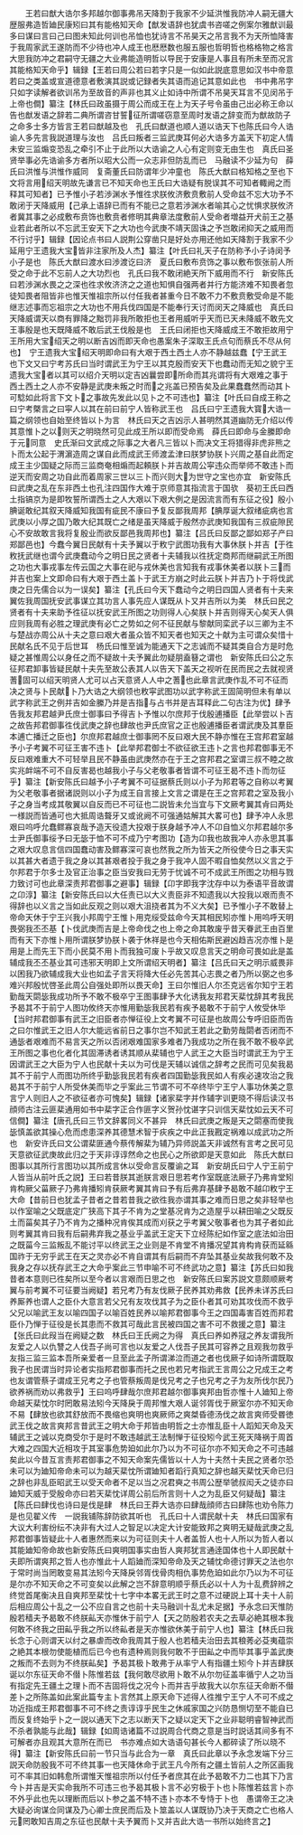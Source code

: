 <!-- { "loadSidebar": true } -->
　　王若曰猷大诰尔多邦越尔御事弗吊天降割于我家不少延洪惟我防冲人嗣无疆大歴服弗造哲廸民康矧曰其有能格知天命【猷发语辞也犹虞书咨嗟之例案尔雅猷训最多曰谋曰言曰己曰图未知此何训也吊恤也犹诗言不吊昊天之吊言我不为天所恤降害于我周家武王遂防而不少待也冲人成王也厯厯数也服五服也哲明哲也格格物之格言大思我防冲之君嗣守无疆之大业弗能造明哲以导民于安康是人事且有所未至而况言其能格知天命乎】辑録【王若曰周公若曰若字只是一似如此説底意思如汉书中帝意若曰之类盖或宣道德意者敷演其説或记録者失其语而追记其意如此也　书中弗吊字只如字读解者欲训吊为至故音的声非也其义止如诗中所谓不吊昊天耳言不见闵吊于上帝也僴】纂注【林氏曰政虽摄于周公而成王在上为天子号令虽由己出必称王命以告也猷发语之辞若二典所谓咨甘誓征所谓嗟窃意至周时发语之辞变而为猷故防子之命多士多方皆言王若曰猷越及也　孔氏曰猷道也顺人道以诰天下也陈氏曰今人诰谕人多先言我説道理与汝也　吕氏曰叛者三监武庚耳何必大诰多方盖天下初定人情未安三监煽变恐乱之牵引不止于此所以大诰谕之人心有定则变无由生也　真氏曰圣贤举事必先诰谕多方者所以昭大公而一众志非但防乱而已　马融读不少延为句　薛氏曰洪惟与洪惟作威同　复斋董氏曰防谓年少冲童也　陈氏大猷曰格知格之至也下文将言用绍天明故先谦言已不知天命也王氏曰大诰疑有脱误其不可知者輙阙之而释其可知者】已予惟小子若渉渊水予惟徃求朕攸济敷贲敷前人受命兹不忘大功予不敢闭于天降威用【己承上语辞已而有不能已之意若渉渊水者喻其心之忧惧求朕攸济者冀其事之必成敷布贲饰也敷贲者修明其典章法度敷前人受命者増益开犬前王之基业若此者所以不忘武王安天下之大功也今武庚不靖天固诛之予岂敢闭抑天之威用而不行讨乎】辑録【因论点书曰人説荆公穿凿只是好处亦用还他如天降割于我家不少延用宁王遗我大宝皆非注家所及人杰】纂注【叶氏曰礼天子在防称予小子诗闵予小子是也　陈氏大猷曰渡水曰渉渡讫曰济　夏氏曰敷布贲饰之事以敷布恢张前人所受之命于此不忘前人之大功烈也　孔氏曰我不敢闭絶天所下威用而不行　新安陈氏曰若渉渊水畏之之深也徃求攸济济之之道也知惧自强两者并行方能济难不知畏者忽徒知畏者阻皆非也惟天惟祖宗所以付任我者甚重今日不敢不力不敷贲敷受命是不能继志述事而忘祖宗之大功也不用兵伐四国是不能奉行天讨而闵天之降威也　真氏曰天降威谓天以商有罪降之黜罚非我所敢拒也王者用威听乎天而已天未降威不敢先文王事殷是也天既降威不敢后武王伐殷是也　王氏曰闭拒也天降威成王不敢拒故用宁王所用大宝绍天之明以断吉凶而即天命也愚案朱子深取王氏点句而蔡氏不尽从何也】　宁王遗我大宝绍天明即命曰有大艰于西土西土人亦不静越兹蠢【宁王武王也下文又曰宁考苏氏曰当时谓武王为宁王以其克殷而安天下也蠢动而无知之貌宁王遗我大宝者以其可以绍介天明以定吉凶曩尝即所命而其兆谓将有大艰难之事于西土西土之人亦不安静是武庚未叛之时而之兆盖已预告矣及此果蠢蠢然而动其卜可騐如此将言下文卜之事故先发此以见卜之不可违也】纂注【叶氏曰自成王称之曰宁考槩言之曰寜人以其在前曰前宁人皆称武王也　吕氏曰宁王遗我大寳大诰一篇之纲领也自始至终皆以卜为言　林氏曰天之吉凶示人甚明然其道幽防无介绍以传其意惟卜之以则天之明晓然可见此成王所以即而受命焉　薛氏曰即命与金縢即命于元同意　史氏渐曰文武成之际事之大者凡三皆以卜而决文王将猎得非虎非熊之卜而太公起于渭濵造周之谋自此而成武王师渡孟津曰朕梦协朕卜兴周之基自此而定成王主少国疑之际而三监商奄相煽而起頼朕卜并吉故周公寜违众而举师不敢违卜而逆天而安周之功自此而着周家三世以三卜而兴则大为世守之宝也亦宜　新安陈氏曰武庚之乱在东非西土也孔注四国作大难于京师意其指流言于国欤　葵初王氏曰西土指镐京为是即牧誓所谓西土之人大艰以下艰大例之是因流言而有东征之役】殷小腆诞敢纪其叙天降威知我国有疵民不康曰予复反鄙我周邦【腆厚诞大叙绪疵病也言武庚以小厚之国乃敢大纪其既亡之绪是虽天降威于殷然亦武庚知我国有三叔疵隙民心不安故敢言我将复殷业而欲反鄙邑我周邦也】纂注【吕氏曰反鄙之鄙如郑子产曰郑鄙邑也】今蠢今翼日民献有十夫予翼以于敉宁武图功我有大事休朕卜并吉【于徃敉抚武继也谓今武庚蠢动今之明日民之贤者十夫辅我以徃抚定商邦而继嗣武王所图之功也大事戎事左传云国之大事在祀与戎休美也言知我有戎事休美者以朕卜三而并吉也案上文即命曰有大艰于西土盖卜于武王方崩之时此云朕卜并吉乃卜于将伐武庚之日先儒合以为一误矣】纂注【孔氏曰今天下蠢动今之明日四国人贤者有十夫来翼佐我周国抚安武事谋立其功言人事先应人谋既从卜又并吉所以为美　林氏曰民之贤者有十夫来助予徃征以抚安武王所图之功则得人心矣朕卜并吉则得天心矣天人俱应则我周有必胜之理武庚有必亡之势如之何不征民献与黎献同栾武子以三卿为主不与楚战亦周公从十夫之意曰艰大者虽众皆不知天者也知天之十献为主可谓众矣惜十民献名氏不见于后世耳　杨氏曰惟至诚为能通天下之志诚而不疑其类自合方是时危疑之甚惟周公以身任之而不疑故十夫予翼此勿疑朋盍簮之谓也　新安陈氏曰公之东征邦君卸事皆疑民献十夫先至故公表其人以告天下盖天之视听在民而民之去就视贤蓍固可以绍天明贤人尤可以占天意贤人人中之蓍也此章言武庚作乱不可不征而决之贤与卜民献卜乃大诰之大纲领也敉寜武图功以武字称武王固简明但未有单以武字称武王之例并吉如金縢乃并是吉指与占书并是吉耳释此二句古注为优】肆予告我友邦君越尹氏庶士御事曰予得吉卜予惟以尔庶邦于伐殷逋播臣【此举尝以卜吉之故告邦君御事徃伐武庚之辞也肆故也尹氏庶官之正也殷逋播臣者谓武庚及其羣臣本逋亡播迁之臣也】尔庶邦君越庶士御事罔不反曰艰大民不静亦惟在王宫邦君室越予小子考翼不可征王害不违卜【此举邦君御士不欲征欲王违卜之言也邦君御事无不反曰艰难重大不可轻举且民不静虽由武庚然亦在于王之宫邦君之室谓三叔不睦之故实兆衅端不可不自反害曷也越我小子与父老敬事者皆谓不可征王曷不违卜而勿征乎】纂注【新安陈氏曰越予小子考翼不可征据蔡氏则以小子为邦君等之自称以考翼为父老敬事者据诸説则以小子为成王自言接上文言之谓是在王之宫邦君之室及我小子之身当考成其敬翼以自反而已不可征也二説皆未允当宜与下文厥考翼其肻曰两处一様説而皆通可也大抵周诰聱牙又或讹阙不可强通姑解其大畧可也】肆予冲人永思艰曰呜呼允蠢鳏寡哀哉予造天役遗大投艰于朕身越予冲人不卬自恤义尔邦君越尔多士尹氏御事绥予曰无毖于恤不可不成乃宁考图功【造为卬我也故我冲人亦永思其事之艰大叹息言信四国蠢动害及鳏寡深可哀也然我之所为皆天之所役使今日之事天实以其甚大者遗于我之身以其甚艰者投于我之身于我冲人固不暇自恤矣然以义言之于尔邦君于尔多士及官正治事之臣当安我曰无劳于忧诚不可不成武王所图之功相与戮力致讨可也此章深责邦君御事之避事】辑録【卬字即我字沈存中以为泰语平音故谓之卬淳】纂注【新安陈氏曰以大任责已以大义责臣非不知遗我以大投我以艰而责不得辞也以义言之当如此反观之则以艰大沮挠者其为不义大矣】已予惟小子不敢替上帝命天休于宁王兴我小邦周宁王惟卜用克绥受兹命今天其相民矧亦惟卜用呜呼天明畏弼我丕丕基【卜伐武庚而吉是上帝命伐之也上帝之命其敢废乎昔天眷武王由百里而有天下亦惟卜用所谓朕梦协朕卜袭于休祥是也今天相佑斯民避凶趋吉况亦惟卜是用是上而先王下而小民莫不用卜而我独可废卜乎故又叹息言天之明命可畏如此是盖辅成我丕丕基业其可违邪天明即上文所谓绍天明者】纂注【吕氏曰天之明示威畏非以困我乃欲辅成我大业也如孟子言天将降大任必先苦其心志畏之者乃所以弼之也多难兴邦殷忧啓圣此周公自强处即所以畏天命】王曰尔惟旧人尔丕克远省尔知宁王若勤哉天閟毖我成功所予不敢不极卒宁王图事肆予大化诱我友邦君天棐忱辞其考我民予曷其不于前宁人图功攸终天亦惟用勤毖我民若有疾予曷敢不于前宁人攸受休毕【当时邦君御事有武王之旧臣者亦惮征役上文考翼不可征是也故周公专呼旧臣而告之曰尔惟武王之旧人尔大能远省前日之事尔岂不知武王若此之勤劳哉閟者否闭而不通毖者艰难而不易言天之所以否闭艰难国家多难者乃我成功之所在我不敢不极卒武王所图之事也化者化其固滞诱者诱其顺从棐辅也宁人武王之大臣当时谓武王为宁王因谓武王之大臣为宁人也民献十夫以为可伐是天辅以诚信之辞考之民而可见矣我曷其不于前宁人而图功所终乎勤毖我民若有疾者四国勤毖我民如人有疾必速攻治之我曷其不于前宁人所受休美而毕之乎案此三节谓不可不卒终毕宁王宁人事功休美之意言宁人则旧人之不欲征者亦可愧矣】辑録【诸家棐字并作辅字训更晓不得后读汉书顔师古注云匪棐通用如书中棐字正合作匪字义贺孙忱谌字只训信天棐忱如云天不可信僴】纂注【唐孔氏曰三节文辞畧同义不甚异　林氏曰武庚之叛是天之閟塞而使我毖慎盖欲其操心危而虑患深养其德慧术智于疢疾之中此正我戡定祸难以成武功之所也　新安许氏曰文公谓棐匪通今蔡传解棐为辅乃异师説盖天非诚然有言考之民可见天意欲征武庚故此归之于天非谆谆然命之也民心之所欲即是天意如此　陈氏大猷曰图事以其所行言图功以其所成言休以受命言反覆谕之耳　新安胡氏曰宁人宁王前宁人皆当从前叶氏之説】王曰若昔朕其逝朕言艰日思若考作室既底法厥子乃弗肯堂矧肯构厥父菑厥子乃弗肯播矧肯获厥考翼其肯曰予有后弗弃基肆予曷敢不越卬敉宁王大命【昔前日也犹孟子昔者之昔若昔我之欲徃我亦谓其事之难而日思之矣非轻举也以作室喻之父既底定广狭高下其子不肯为之堂基况肯为之造屋乎以耕田喻之父既反土而菑矣其子乃不肯为之播种况肯俟其成而刈获之乎考翼父敬事者也为其子者如此则考翼其肯曰我有后嗣弗弃我之基业乎盖武王定天下立经陈纪如作室之底法如治田之既菑今三监叛乱不能讨平以终武王之业则是不肯堂不肯播况望其肯构肯获而延緜国祚于无穷乎武王在天之灵亦必不肯自谓其有后嗣而不弃坠其基业矣故我何敢不及我身之存以抚存武王之大命乎案此三节申喻不可不终武功之意】纂注【苏氏曰如我昔者本意则已徃矣所以至今者以言艰而日思之也　新安陈氏曰案苏説文意颇顺厥考翼与前考翼不可征要当阙疑】若兄考乃有友伐厥子民养其劝弗救【民养未详苏氏曰养厮养也谓人之臣仆大意言若父兄有友攻伐其子为之臣仆者其可劝其攻伐而不救乎父兄以喻武王友以喻四国子以喻百姓民养以喻邦君御事今王之四国毒害百姓而邦君臣仆乃惮于征役是长其患而不救其可哉此言民被四国之害不可不救援之意】纂注【张氏曰此叚当在阙疑之数　林氏曰王氏阙之为得　真氏曰养如养冦之养友谓我所友爱之人以仇讐之人伐吾子尚可言也以友爱之人伐吾子民其可容养之且观我勿救乎友指三监三监本吾所亲爱者一旦至此孟子所谓涕泣而道之者也伐厥子如诗所谓既取我子也民谓当时异论者实指邦君御事而托之民也若兄考指武王言周公之兄成王之考也友谓管蔡子谓成王兄考之子也管蔡叛周是伐兄考之子也兄考之子为友所伐尔民乃欲养祸而劝以弗救乎】王曰呜呼肆哉尔庶邦君越尔御事爽邦由哲亦惟十人廸知上帝命越天棐忱尔时罔敢易法矧今天降戾于周邦惟大艰人诞邻胥伐于厥室尔亦不知天命不易【肆放也欲其舒放而不畏缩也爽明也爽厥师之爽桀昏德汤伐之故言爽师受昬徳武王伐之故言爽邦言昔武王之明大命于邦皆由明哲之士亦惟乱臣十人蹈知天命及天辅武王之诚以克商受尔于是时不敢违越武王法制惮于征役矧今武王死天降祸于周首大难之四国大近相攻于其室事危势廹如此尔乃以为不可征尔亦不知天命之不可违越矣此以今昔互言责邦君御事之不知天命案先儒皆以十人为十夫然十夫民之贤者尔恐未可以为廸知帝命未可以为越天棐忱所谓廸知者蹈行真知之辞也越天棐忱天命已归之辞也非乱臣昭武王以受天命者不足以当之况君奭之书周公歴举虢叔闳夭之徒亦曰廸知天威于受殷命亦曰若天棐忱详周公前后所言则十人之为乱臣又何疑哉】纂注【陈氏曰肆伐也诗曰是伐是肆　林氏曰王莽大诰亦曰肆哉顔师古曰肆陈也劝令陈力是也见翟义传　一説我铺陈辞防欲其听也　孔氏曰十人谓民献十夫　林氏曰国家有大议大利害纷纭不决非有大过人之智足以决定大计安能致邦之爽明无疑哉武庚之乱邦君御事皆疑此十人者惠然而来以为可征则夫十人者盖哲人也十人所以为哲人者以其能廸知帝命故也新安陈氏曰爽明国事实由哲人爽邦犹言通逹国体也十人即民献十夫即所谓爽邦之哲人也亦惟此十人蹈廸而深知帝命及天之辅忱命德讨罪天之法也尔于常时尚当罔敢变易其法矧今天降戾邻胥伐骨肉相仇事势危廹如此尔乃以为不可征是尔亦不知天命之不可变矣以此解之岂不辞意明顺乎蔡氏必以十人为十乱费辞辨之终觉首尾衡决且自爽邦至棐忱十七字中本畧无武王时之意不过硬説上耳十夫十人前后相应周公十乱之一公不应自言之也前十夫马融训十乱尤未足据】予永念曰天惟防殷若穑夫予曷敢不终朕畆天亦惟休于前宁人【天之防殷若农夫之去草必絶其根本我何敢不终我之田畆乎我之所以终畆者是天亦惟欲休美于前宁人也】纂注【林氏曰我长念于心则谓天以纣之暴虐而改命我周其于殷人也若穑夫治田去其稂莠必芟夷蕴崇之絶其本根勿使能植而后已今也有遗种焉则我何敢不于田畆之中而毕其事乎盖武庚之叛而不去则为不终朕畆矣】予曷其极卜敢弗于从率宁人有指疆土矧今卜并吉肆朕诞以尔东征天命不僣卜陈惟若兹【我何敢尽欲用卜敢不从尔勿征盖率循宁人之功当有指定先王疆土之理卜而不吉固将伐之况今卜而并吉乎故我大以尔东征天命断不僣差卜之所陈盖如此案此篇专主卜言然其上原天命下述得人徃推宁王宁人不可不成之功近指成王邦君御事不可不终之责谆谆乎民生之休戚家国之兴防恳恻切至不能自已而反复终始乎卜之一説以通天下之志以断天下之疑以定天下之业非聪明睿智神武而不杀者孰能与此哉】辑録【如周诰诸篇不过説周合代商之意是当时説话其间多有不可解者亦且观其大意所在而已　书亦难点如大诰语句甚长今人都碎读了所以晓不得】纂注【新安陈氏曰前一节只当与此合为一章　真氏曰此章以予永念发端下分三説天命防殷我不可不终其事一也天降休命于武王凡今所有之疆土皆前人之所区画我可不率其旧如韩愈所谓惟天惟祖宗所以付任予者庶其在此予曷敢不力二也其下乃言今卜并吉是天实命我所不可违三也予曷其极卜言不必穷极于卜也卜陈惟若兹言卜亦不外乎此也先以理断而后以卜参之盖不特不违卜亦本不专恃于卜也　愚谓帝王之决大疑必询谋佥同谋及乃心卿士庶民而后及卜筮盖以人谋既协乃决于天商之亡也格人元罔敢知吉周之东征也民献十夫予翼而卜又并吉此大诰一书所以始终言之】
